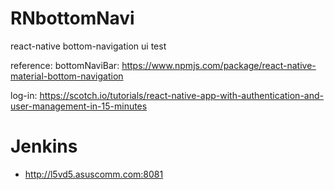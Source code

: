 # RNbottomNavi

react-native bottom-navigation ui test

reference: 
 bottomNaviBar: https://www.npmjs.com/package/react-native-material-bottom-navigation 
 
 log-in: https://scotch.io/tutorials/react-native-app-with-authentication-and-user-management-in-15-minutes

# Jenkins

- http://l5vd5.asuscomm.com:8081
